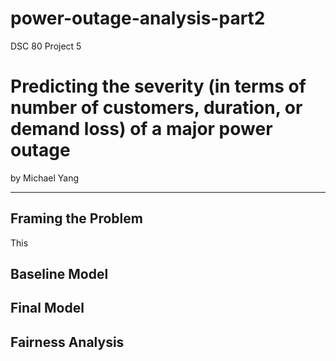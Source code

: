 # power-outage-analysis-part2
DSC 80 Project 5

# Predicting the severity (in terms of number of customers, duration, or demand loss) of a major power outage
by Michael Yang

---

## Framing the Problem

This 

## Baseline Model
## Final Model
## Fairness Analysis
